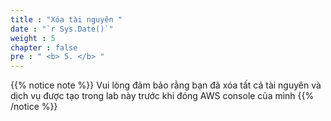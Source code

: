 ```yaml
---
title : "Xóa tài nguyên "
date : "`r Sys.Date()`"
weight : 5
chapter : false
pre : " <b> 5. </b> "
---
```


{{% notice note %}}
Vui lòng đảm bảo rằng bạn đã xóa tất cả tài nguyên và dịch vụ được tạo trong lab này trước khi đóng AWS console của mình
{{% /notice %}}
